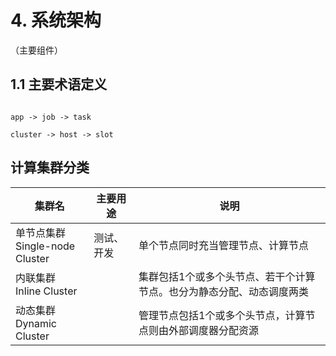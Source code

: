 # 4. 系统架构

（主要组件）

## 1.1 主要术语定义

```

app -> job -> task

cluster -> host -> slot

```

## 计算集群分类

|  集群名  | 主要用途 |  说明    |
| --------- | -----|  ------- |
| 单节点集群<br/>Single-node Cluster | 测试、开发 | 单个节点同时充当管理节点、计算节点|
| 内联集群<br/>Inline Cluster |  | 集群包括1个或多个头节点、若干个计算节点。也分为静态分配、动态调度两类 |
| 动态集群<br/>Dynamic Cluster |  | 管理节点包括1个或多个头节点，计算节点则由外部调度器分配资源 |
